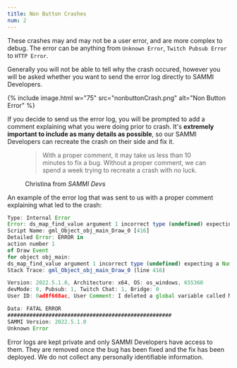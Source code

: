 ```yaml
---
title: Non Button Crashes  
num: 2
---
```



These crashes may and may not be a user error, and are more complex to debug. The error can be anything from `Unknown Error`, `Twitch Pubsub Error` to `HTTP Error`. 

Generally you will not be able to tell why the crash occured, however you will be asked whether you want to send the error log directly to SAMMI Developers.   

{% include image.html w="75" src="nonbuttonCrash.png" alt="Non Button Error" %}

If you decide to send us the error log, you will be prompted to add a comment explaining what you were doing prior to crash. It's **extremely important to include as many details as possible**, so our SAMMI Developers can recreate the crash on their side and fix it.  

<figure>
  <blockquote class="blockquote">
    <p>With a proper comment, it may take us less than 10 minutes to fix a bug. Without a proper comment, we can spend a week trying to recreate a crash with no luck.</p>
  </blockquote>
  <figcaption class="blockquote-footer">
    Christina from <cite title="SAMMI Devs">SAMMI Devs</cite>
  </figcaption>
</figure>

An example of the error log that was sent to us with a proper comment explaining what led to the crash:

```jsx
Type: Internal Error
Error: ds_map_find_value argument 1 incorrect type (undefined) expecting a Number (YYGI32)
Script Name: gml_Object_obj_main_Draw_0 [416]
Detailed Error: ERROR in
action number 1
of Draw Event
for object obj_main:
ds_map_find_value argument 1 incorrect type (undefined) expecting a Number (YYGI32)
Stack Trace: gml_Object_obj_main_Draw_0 (line 416)

Version: 2022.5.1.0, Architecture: x64, OS: os_windows, 655360
devMode: 0, Pubsub: 1, Twitch Chat: 1, Bridge: 0
User ID: 0ad8f668ac, User Comment: I deleted a global variable called Main

Data: FATAL ERROR
####################################################
SAMMI Version: 2022.5.1.0
Unknown Error
```

Error logs are kept private and only SAMMI Developers have access to them. They are removed once the bug has been fixed and the fix has been deployed. We do not collect any personally identifiable information.